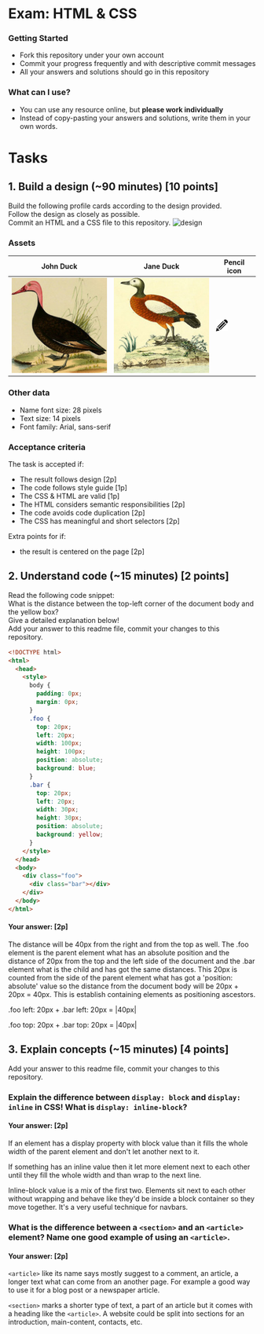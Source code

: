 # Exam: HTML & CSS

### Getting Started
 - Fork this repository under your own account
 - Commit your progress frequently and with descriptive commit messages
 - All your answers and solutions should go in this repository

### What can I use?
 - You can use any resource online, but **please work individually**
 - Instead of copy-pasting your answers and solutions, write them in your own words.


# Tasks

## 1. Build a design (~90 minutes) [10 points]
Build the following profile cards according to the design provided.   
Follow the design as closely as possible.   
Commit an HTML and a CSS file to this repository.
![design](exercise-1.png)

### Assets
John Duck | Jane Duck | Pencil icon
--------- | --------- | -----------
![duck](duck.jpg) | ![duck](duck2.jpg) | ![pencil-icon](edit-icon.png)   

### Other data
  - Name font size: 28 pixels
  - Text size: 14 pixels
  - Font family: Arial, sans-serif

### Acceptance criteria
The task is accepted if:
  - The result follows design [2p]
  - The code follows style guide [1p]
  - The CSS & HTML are valid [1p]
  - The HTML considers semantic responsibilities [2p]
  - The code avoids code duplication [2p]
  - The CSS has meaningful and short selectors [2p]

Extra points for if:
  - the result is centered on the page [2p]


## 2. Understand code (~15 minutes) [2 points]
Read the following code snippet:   
What is the distance between the top-left corner of the document body and the yellow box?   
Give a detailed explanation below!   
Add your answer to this readme file, commit your changes to this repository.
```HTML
<!DOCTYPE html>
<html>
  <head>
    <style>
      body {
        padding: 0px;
        margin: 0px;
      }
      .foo {
        top: 20px;
        left: 20px;
        width: 100px;
        height: 100px;
        position: absolute;
        background: blue;
      }
      .bar {
        top: 20px;
        left: 20px;
        width: 30px;
        height: 30px;
        position: absolute;
        background: yellow;
      }
    </style>
  </head>
  <body>
    <div class="foo">
      <div class="bar"></div>
    </div>
  </body>
</html>
```
#### Your answer: [2p]

The distance will be 40px from the right and from the top as well. The .foo element is the parent element what has an absolute position and the distance of 20px from the top and the left side of the document and the .bar element what is the child and has got the same distances. This 20px is counted from the side of the parent element what has got a 'position: absolute' value so the distance from the document body will be 20px + 20px = 40px. This is establish containing elements as positioning ascestors.

.foo left: 20px + .bar left: 20px = |40px|

.foo top: 20px + .bar top: 20px = |40px|



## 3. Explain concepts (~15 minutes) [4 points]
Add your answer to this readme file, commit your changes to this repository.


### Explain the difference between `display: block` and `display: inline` in CSS! What is `display: inline-block`?
#### Your answer: [2p]

If an element has a display property with block value than it fills the whole width of the parent element and don't let another next to it.

If something has an inline value then it let more element next to each other until they fill the whole width and than wrap to the next line.

Inline-block value is a mix of the first two. Elements sit next to each other without wrapping and behave like they'd be inside a block container so they move together. It's a very useful technique for navbars.


### What is the difference between a `<section>` and an `<article>` element? Name one good example of using an `<article>`.
#### Your answer: [2p]

`<article>` like its name says mostly suggest to a comment, an article, a longer text what can come from an another page. For example a good way to use it for a blog post or a newspaper article.

`<section>` marks a shorter type of text, a part of an article but it comes with a heading like the `<article>`. A website could be split into sections for an introduction, main-content, contacts, etc.
